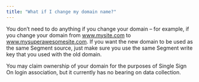```yaml
---
title: "What if I change my domain name?"
---
```


You don’t need to do anything if you change your domain – for example, if you change your domain from www.mysite.com to www.mysuperawesomesite.com. If you want the new domain to be used as the same Segment source, just make sure you use the same Segment write key that you used with the old domain.

You may claim ownership of your domain for the purposes of Single Sign On login association, but it currently has no bearing on data collection.
